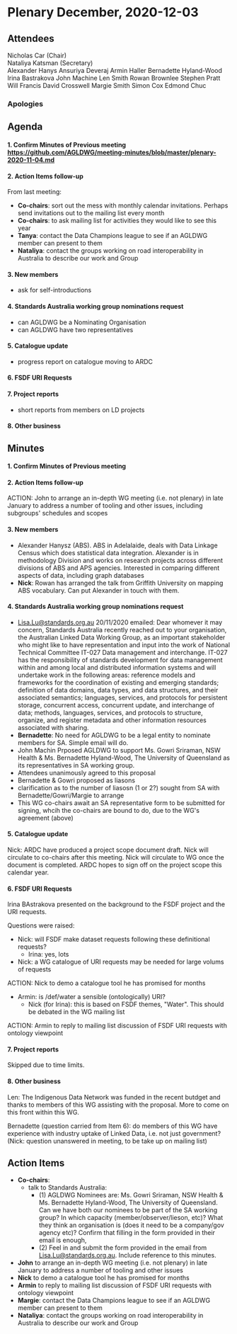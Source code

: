 # Plenary December, 2020-12-03

## Attendees
Nicholas Car (Chair)  
Nataliya Katsman (Secretary)  
Alexander Hanys
Ansuriya Deveraj
Armin Haller
Bernadette Hyland-Wood
Irina Bastrakova
John Machine
Len Smith
Rowan Brownlee
Stephen Pratt
Will Francis
David Crosswell
Margie Smith
Simon Cox
Edmond Chuc  

### Apologies


## Agenda
#### 1. Confirm Minutes of Previous meeting https://github.com/AGLDWG/meeting-minutes/blob/master/plenary-2020-11-04.md
#### 2. Action Items follow-up
From last meeting:
* **Co-chairs**: sort out the mess with monthly calendar invitations. Perhaps send invitations out to the mailing list every month
* **Co-chairs**: to ask mailing list for activities they would like to see this year
* **Tanya**: contact the Data Champions league to see if an AGLDWG member can present to them
* **Nataliya**: contact the groups working on road interoperability in Australia to describe our work and Group
#### 3. New members
  * ask for self-introductions
#### 4.  Standards Australia working group nominations request
  * can AGLDWG be a Nominating Organisation
  * can AGLDWG have two representatives  
#### 5. Catalogue update
  * progress report on catalogue moving to ARDC
#### 6. FSDF URI Requests
#### 7. Project reports
  * short reports from members on LD projects
#### 8. Other business

## Minutes
#### 1. Confirm Minutes of Previous meeting 


#### 2. Action Items follow-up
ACTION: John to arrange an in-depth WG meeting (i.e. not plenary) in late January to address a number of tooling and other issues, including subgroups' schedules and scopes 

#### 3. New members
* Alexander Hanysz (ABS). ABS in Adelalaide, deals with Data Linkage Census which does statistical data integration. Alexander is  in methodology Division and works on research projects across different divisions of ABS and APS agencies. Interested in comparing different aspects of data, including graph databases 
* **Nick**: Rowan has arranged the talk from Griffith University on mapping ABS vocabulary. Can put Alexander in touch with them.

#### 4. Standards Australia working group nominations request
*  Lisa.Lu@standards.org.au 20/11/2020 emailed: Dear whomever it may concern, Standards Australia recently reached out to your organisation, the Australian Linked Data Working Group, as an important stakeholder who might like to have representation and input into the work of National Technical Committee IT-027 Data management and interchange. IT-027 has the responsibility of standards development for data management within and among local and distributed information systems and will undertake work in the following areas: reference models and frameworks for the coordination of existing and emerging standards; definition of data domains, data types, and data structures, and their associated semantics; languages, services, and protocols for persistent storage, concurrent access, concurrent update, and interchange of data; methods, languages, services, and protocols to structure, organize, and register metadata and other information resources associated with sharing.
* **Bernadette**: No need for AGLDWG to be a legal entity to nominate members for SA. Simple email will do.
* John Machin Prposed AGLDWG to support Ms. Gowri Sriraman, NSW Health & Ms. Bernadette Hyland-Wood, The University of Queensland as its representatives in SA working group.
* Attendees unanimously agreed to this proposal
* Bernadette & Gowri proposed as liasons
* clarification as to the number of liasosn (1 or 2?) sought from SA with Bernadette/Gowri/Margie to arrange
* This WG co-chairs await an SA representative form to be submitted for signing, whcih the co-chairs are bound to do, due to the WG's agreement (above)

#### 5. Catalogue update
Nick: ARDC have produced a project scope document draft. Nick will circulate to co-chairs after this meeting. Nick will circulate to WG once the document is completed. ARDC hopes to sign off on the project scope this calendar year.

#### 6. FSDF URI Requests
Irina BAstrakova presented on the background to the FSDF project and the URI requests.

Questions were raised:
* Nick: will FSDF make dataset requests following these definitional requests?
    * Irina: yes, lots
* Nick: a WG catalogue of URI requests may be needed for large volums of requests

ACTION: Nick to demo a catalogue tool he has promised for months

* Armin: is /def/water a sensible (ontologically) URI?
    * Nick (for Irina): this is based on FSDF themes, "Water". This should be debated in the WG mailing list
   
ACTION: Armin to reply to mailing list discussion of FSDF URI requests with ontology viewpoint

#### 7. Project reports
Skipped due to time limits.

#### 8. Other business
Len: The Indigenous Data Network was funded in the recent butdget and thanks to members of this WG assisting with the proposal. More to come on this front within this WG.

Bernadette (question carried from Item 6): do members of this WG have experience with industry uptake of Linked Data, i.e. not just government?  
(Nick: question unanswered in meeting, to be take up on mailing list)

## Action Items
* **Co-chairs**: 
    * talk to Standards Australia: 
        * (1) AGLDWG Nominees are: Ms. Gowri Sriraman, NSW Health & Ms. Bernadette Hyland-Wood, The University of Queensland. Can we have both our nominees to be part of the SA working group? In which capacity (member/observer/lieson, etc)? What they think an organisation is (does it need to be a company/gov agency etc)? Confirm that filling in the form provided in their email is enough, 
        * (2) Feel in and submit the form provided in the email from Lisa.Lu@standards.org.au. Include reference to this minutes.
* **John** to arrange an in-depth WG meeting (i.e. not plenary) in late January to address a number of tooling and other issues
* **Nick** to demo a catalogue tool he has promised for months
* **Armin** to reply to mailing list discussion of FSDF URI requests with ontology viewpoint
* **Margie**: contact the Data Champions league to see if an AGLDWG member can present to them
* **Nataliya**: contact the groups working on road interoperability in Australia to describe our work and Group
